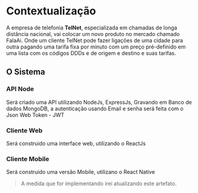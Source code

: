 # Contextualização

A empresa de telefonia __TelNet__, especializada em chamadas de longa distância nacional, vai colocar um novo produto no mercado chamado FalaAi. Onde um cliente TelNet pode fazer ligações de uma cidade para outra pagando uma tarifa fixa por minuto com um preço pré-definido em uma lista com os códigos DDDs e de origem e destino e suas tarifas.

## O Sistema

### API Node
Será criado uma API utilizando NodeJs, ExpressJs, Gravando em Banco de dados MongoDB, a autenticação usando Email e senha será feita com o Json Web Token - JWT

### Cliente Web
Será construido uma interface web, utilizando o ReactJs

### Cliente Mobile
Será construido uma versão Mobile, utilizano o React Native

> A medida que for implementando irei atualizando este artefato.
